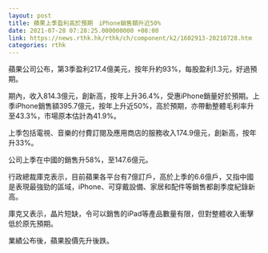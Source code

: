 ```yaml
---
layout: post
title: 蘋果上季盈利高於預期　iPhone銷售額升近50%
date: 2021-07-28 07:28:25.000000000 +08:00
link: https://news.rthk.hk/rthk/ch/component/k2/1602913-20210728.htm
categories: rthk
---
```


蘋果公司公布，第3季盈利217.4億美元，按年升約93%，每股盈利1.3元，好過預期。

期內，收入814.3億元，創新高，按年上升36.4%，受惠iPhone銷量好於預期。上季iPhone銷售額395.7億元，按年上升近50%，高於預期，亦帶動整體毛利率升至43.3%，市場原本估計為41.9%。

上季包括電視、音樂的付費訂閱及應用商店的服務收入174.9億元，創新高，按年升33%。

公司上季在中國的銷售升58%，至147.6億元。

行政總裁庫克表示，目前蘋果各平台有7億訂戶，高於上季的6.6億戶，又指中國是表現最強勁的區域，iPhone、可穿戴設備、家居和配件等銷售都創季度紀錄新高。

庫克又表示，晶片短缺，令可以銷售的iPad等產品數量有限，但對整體收入衝擊低於原先預期。

業績公布後，蘋果股價先升後跌。
